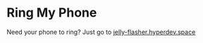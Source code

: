 # Ring My Phone

Need your phone to ring? Just go to [jelly-flasher.hyperdev.space](https://jelly-flasher.hyperdev.space)

